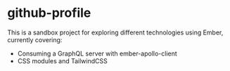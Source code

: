 # github-profile

This is a sandbox project for exploring different technologies using Ember, currently covering:

- Consuming a GraphQL server with ember-apollo-client
- CSS modules and TailwindCSS
